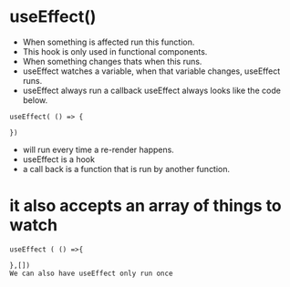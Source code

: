 # useEffect()
- When something is affected run this function.
- This hook is only used in functional components.
- When something changes thats when this runs.
- useEffect watches a variable, when that variable changes, useEffect runs.
- useEffect always run a callback
useEffect always looks like the code below.
```
useEffect( () => {

})
```
- will run every time a re-render happens.
- useEffect is a hook
- a call back is a function that is run by another function.

# it also accepts an array of things to watch
```
useEffect ( () =>{

},[])
We can also have useEffect only run once